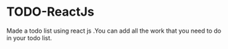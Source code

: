 # TODO-ReactJs
Made a todo list using react js .You can add all the work that you need to do in your todo list. 
